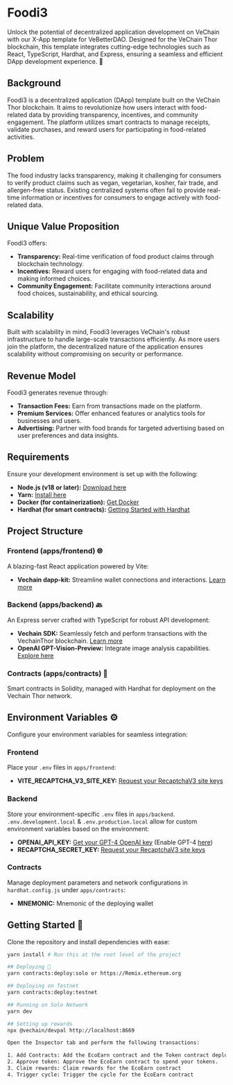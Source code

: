 # Foodi3

Unlock the potential of decentralized application development on VeChain with our X-App template for VeBetterDAO. Designed for the VeChain Thor blockchain, this template integrates cutting-edge technologies such as React, TypeScript, Hardhat, and Express, ensuring a seamless and efficient DApp development experience. 🌟

## Background

Foodi3 is a decentralized application (DApp) template built on the VeChain Thor blockchain. It aims to revolutionize how users interact with food-related data by providing transparency, incentives, and community engagement. The platform utilizes smart contracts to manage receipts, validate purchases, and reward users for participating in food-related activities.

## Problem

The food industry lacks transparency, making it challenging for consumers to verify product claims such as vegan, vegetarian, kosher, fair trade, and allergen-free status. Existing centralized systems often fail to provide real-time information or incentives for consumers to engage actively with food-related data.

## Unique Value Proposition

Foodi3 offers:
- **Transparency:** Real-time verification of food product claims through blockchain technology.
- **Incentives:** Reward users for engaging with food-related data and making informed choices.
- **Community Engagement:** Facilitate community interactions around food choices, sustainability, and ethical sourcing.

## Scalability

Built with scalability in mind, Foodi3 leverages VeChain's robust infrastructure to handle large-scale transactions efficiently. As more users join the platform, the decentralized nature of the application ensures scalability without compromising on security or performance.

## Revenue Model

Foodi3 generates revenue through:
- **Transaction Fees:** Earn from transactions made on the platform.
- **Premium Services:** Offer enhanced features or analytics tools for businesses and users.
- **Advertising:** Partner with food brands for targeted advertising based on user preferences and data insights.

## Requirements

Ensure your development environment is set up with the following:

- **Node.js (v18 or later):** [Download here](https://nodejs.org/en/download/package-manager)
- **Yarn:** [Install here](https://classic.yarnpkg.com/lang/en/docs/install/#mac-stable)
- **Docker (for containerization):** [Get Docker](https://docs.docker.com/get-docker/)
- **Hardhat (for smart contracts):** [Getting Started with Hardhat](https://hardhat.org/hardhat-runner/docs/getting-started)

## Project Structure

### Frontend (apps/frontend) 🌐

A blazing-fast React application powered by Vite:
- **Vechain dapp-kit:** Streamline wallet connections and interactions. [Learn more](https://docs.vechain.org/developer-resources/sdks-and-providers/dapp-kit)

### Backend (apps/backend) 🔙

An Express server crafted with TypeScript for robust API development:
- **Vechain SDK:** Seamlessly fetch and perform transactions with the VechainThor blockchain. [Learn more](https://docs.vechain.org/developer-resources/sdks-and-providers/sdk)
- **OpenAI GPT-Vision-Preview:** Integrate image analysis capabilities. [Explore here](https://platform.openai.com/docs/guides/vision)

### Contracts (apps/contracts) 📜

Smart contracts in Solidity, managed with Hardhat for deployment on the Vechain Thor network.

## Environment Variables ⚙️

Configure your environment variables for seamless integration:

### Frontend

Place your `.env` files in `apps/frontend`:
- **VITE_RECAPTCHA_V3_SITE_KEY:** [Request your RecaptchaV3 site keys](https://developers.google.com/recaptcha/docs/v3)

### Backend

Store your environment-specific `.env` files in `apps/backend`. `.env.development.local` & `.env.production.local` allow for custom environment variables based on the environment:
- **OPENAI_API_KEY:** [Get your GPT-4 OpenAI key](https://platform.openai.com/api-keys) (Enable GPT-4 [here](https://help.openai.com/en/articles/7102672-how-can-i-access-gpt-4-gpt-4-turbo-and-gpt-4o))
- **RECAPTCHA_SECRET_KEY:** [Request your RecaptchaV3 site keys](https://developers.google.com/recaptcha/docs/v3)

### Contracts

Manage deployment parameters and network configurations in `hardhat.config.js` under `apps/contracts`:
- **MNEMONIC:** Mnemonic of the deploying wallet

## Getting Started 🏁

Clone the repository and install dependencies with ease:
```bash
yarn install # Run this at the root level of the project

## Deploying 🏁
yarn contracts:deploy:solo or https://Remix.ethereum.org

## Deploying on Testnet
yarn contracts:deploy:testnet

## Running on Solo Network
yarn dev

## Setting up rewards
npx @vechain/devpal http://localhost:8669

Open the Inspector tab and perform the following transactions:

1. Add Contracts: Add the EcoEarn contract and the Token contract deployed previously. Addresses can be found in the config-contracts package. ABIs can be found in the artifacts folder of the contracts app.
2. Approve token: Approve the EcoEarn contract to spend your tokens.
3. Claim rewards: Claim rewards for the EcoEarn contract
4. Trigger cycle: Trigger the cycle for the EcoEarn contract



